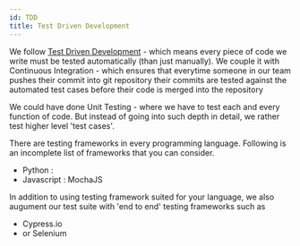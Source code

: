 ```yaml
---
id: TDD
title: Test Driven Development
---
```

We follow [Test Driven Development](https://en.wikipedia.org/wiki/Test-driven_development) - which means every piece of code we write must be tested automatically (than just manually). We couple it with Continuous Integration - which ensures that everytime someone in our team pushes their commit into git repository their commits are tested against the automated test cases before their code is merged into the repository

We could have done Unit Testing - where we have to test each and every function of code. But instead of going into such depth in detail, we rather test higher level 'test cases'. 

There are testing frameworks in every programming language. Following is an incomplete list of frameworks that you can consider.

* Python : 
* Javascript : MochaJS

In addition to using testing framework suited for your language, we also augument our test suite with 'end to end' testing frameworks such as
* Cypress.io
* or Selenium